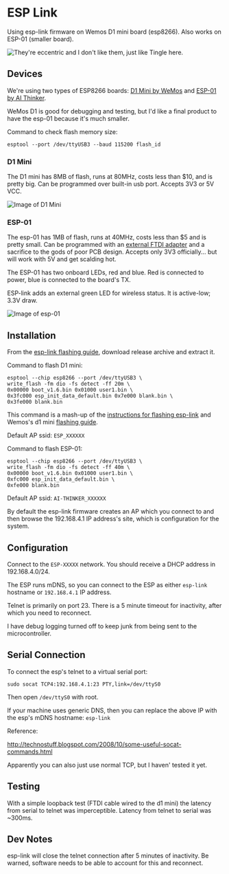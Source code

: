 # ESP Link

Using esp-link firmware on Wemos D1 mini board (esp8266). Also works on ESP-01 (smaller board).

![They're eccentric and I don't like them, just like Tingle here.](https://vignette2.wikia.nocookie.net/zelda/images/6/6f/Tingle_%28Super_Smash_Bros._Brawl%29.png/revision/latest?cb=20100226195556)

## Devices

We're using two types of ESP8266 boards: [D1 Mini by WeMos](https://wiki.wemos.cc/products:d1:d1_mini) and [ESP-01 by AI Thinker](http://ecksteinimg.de/Datasheet/Ai-thinker%20ESP-01%20EN.pdf).

WeMos D1 is good for debugging and testing, but I'd like a final product to have the esp-01 because it's much smaller.

Command to check flash memory size:

	esptool --port /dev/ttyUSB3 --baud 115200 flash_id

### D1 Mini

The D1 mini has 8MB of flash, runs at 80MHz, costs less than $10, and is pretty big. Can be programmed over built-in usb port. Accepts 3V3 or 5V VCC.

![Image of D1 Mini](https://wiki.wemos.cc/_media/products:d1:d1_mini_v2.3.0_1_16x9.jpg)

### ESP-01

The esp-01 has 1MB of flash, runs at 40MHz, costs less than $5 and is pretty small. Can be programmed with an [external FTDI adapter](http://www.14core.com/wiring-and-upgrading-the-esp8266-firmware-via-ttl-uart-bridge/) and a sacrifice to the gods of poor PCB design. Accepts only 3V3 officially... but will work with 5V and get scalding hot.

The ESP-01 has two onboard LEDs, red and blue. Red is connected to power, blue is connected to the board's TX.

ESP-link adds an external green LED for wireless status. It is active-low; 3.3V draw.

![Image of esp-01](https://cdn.instructables.com/FE9/58ZS/IJX7FON7/FE958ZSIJX7FON7.MEDIUM.jpg)

## Installation

From the [esp-link flashing guide](https://github.com/jeelabs/esp-link/blob/master/FLASHING.md), download release archive and extract it.

Command to flash D1 mini:

    esptool --chip esp8266 --port /dev/ttyUSB3 \
    write_flash -fm dio -fs detect -ff 20m \
    0x00000 boot_v1.6.bin 0x01000 user1.bin \
    0x3fc000 esp_init_data_default.bin 0x7e000 blank.bin \
    0x3fe000 blank.bin 

This command is a mash-up of the [instructions for flashing esp-link](https://github.com/jeelabs/esp-link/blob/master/FLASHING.md) and Wemos's d1 mini [flashing guide](https://wiki.wemos.cc/tutorials:get_started:revert_to_at_firmware).

Default AP ssid: `ESP_XXXXXX`

Command to flash ESP-01:

	esptool --chip esp8266 --port /dev/ttyUSB3 \
	write_flash -fm dio -fs detect -ff 40m \
	0x00000 boot_v1.6.bin 0x01000 user1.bin \
	0xfc000 esp_init_data_default.bin \
	0xfe000 blank.bin

Default AP ssid: `AI-THINKER_XXXXXX`

By default the esp-link firmware creates an AP which you connect to and then browse the 192.168.4.1 IP address's site, which is configuration for the system.

## Configuration

Connect to the `ESP-XXXXX` network. You should receive a DHCP address in 192.168.4.0/24.

The ESP runs mDNS, so you can connect to the ESP as either `esp-link` hostname or `192.168.4.1` IP address.

Telnet is primarily on port 23. There is a 5 minute timeout for inactivity, after which you need to reconnect.

I have debug logging turned off to keep junk from being sent to the microcontroller.

## Serial Connection

To connect the esp's telnet to a virtual serial port:

    sudo socat TCP4:192.168.4.1:23 PTY,link=/dev/ttyS0

Then open `/dev/ttyS0` with root.

If your machine uses generic DNS, then you can replace the above IP with the esp's mDNS hostname: `esp-link`

Reference:

http://technostuff.blogspot.com/2008/10/some-useful-socat-commands.html

Apparently you can also just use normal TCP, but I haven' tested it yet.

## Testing

With a simple loopback test (FTDI cable wired to the d1 mini) the latency from serial to telnet was imperceptible. Latency from telnet to serial was ~300ms.

## Dev Notes

esp-link will close the telnet connection after 5 minutes of inactivity. Be warned, software needs to be able to account for this and reconnect.




